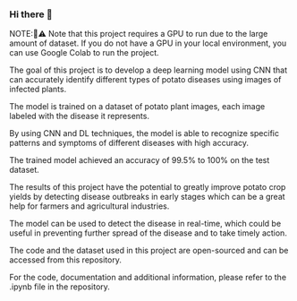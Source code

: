 ### Hi there 👋

NOTE:📌⚠️ Note that this project requires a GPU to run due to the large amount of dataset. If you do not have a GPU in your local environment, you can use Google Colab to run the project.


The goal of this project is to develop a deep learning model using CNN that can accurately identify different types of potato diseases using images of infected plants.

The model is trained on a dataset of potato plant images, each image labeled with the disease it represents.

By using CNN and DL techniques, the model is able to recognize specific patterns and symptoms of different diseases with high accuracy.

The trained model achieved an accuracy of 99.5% to 100% on the test dataset.

The results of this project have the potential to greatly improve potato crop yields by detecting disease outbreaks in early stages which can be a great help for farmers and agricultural industries.

The model can be used to detect the disease in real-time, which could be useful in preventing further spread of the disease and to take timely action.

The code and the dataset used in this project are open-sourced and can be accessed from this repository.

For the code, documentation and additional information, please refer to the .ipynb file in the repository.
